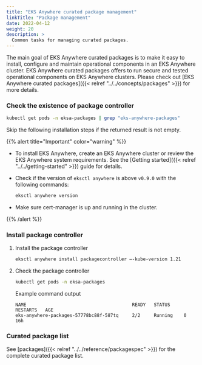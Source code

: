 ```yaml
---
title: "EKS Anywhere curated package management"
linkTitle: "Package management"
date: 2022-04-12
weight: 20
description: >
  Common tasks for managing curated packages.
---
```


The main goal of EKS Anywhere curated packages is to make it easy to install, configure and maintain operational components in an EKS Anywhere cluster. EKS Anywhere curated packages offers to run secure and tested operational components on EKS Anywhere clusters. Please check out [EKS Anywhere curated packages]({{< relref "../../concepts/packages" >}}) for more details.

### Check the existence of package controller
```bash
kubectl get pods -n eksa-packages | grep "eks-anywhere-packages"
```
Skip the following installation steps if the returned result is not empty.

{{% alert title="Important" color="warning" %}}

* To install EKS Anywhere, create an EKS Anywhere cluster or review the EKS Anywhere system requirements. See the [Getting started]({{< relref "../../getting-started" >}}) guide for details.

* Check if the version of `eksctl anywhere` is above `v0.9.0` with the following commands:
    ```bash
    eksctl anywhere version
    ```
* Make sure cert-manager is up and running in the cluster.

{{% /alert %}}

### Install package controller

1. Install the package controller
    ```bash
    eksctl anywhere install packagecontroller —-kube-version 1.21
    ```

1. Check the package controller
    ```bash
    kubectl get pods -n eksa-packages
    ```

    Example command output
    ```
    NAME                                       READY   STATUS     RESTARTS   AGE
    eks-anywhere-packages-57778bc88f-587tq     2/2     Running    0          16h
    ```
### Curated package list
See [packages]({{< relref "../../reference/packagespec" >}}) for the complete curated package list.